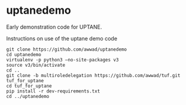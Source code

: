 # uptanedemo
Early demonstration code for UPTANE.


Instructions on use of the uptane demo code
```
git clone https://github.com/awwad/uptanedemo
cd uptanedemo
virtualenv -p python3 —no-site-packages v3
source v3/bin/activate
cd ..
git clone -b multiroledelegation https://github.com/awwad/tuf.git tuf_for_uptane
cd tuf_for_uptane
pip install -r dev-requirements.txt
cd ../uptanedemo
```        